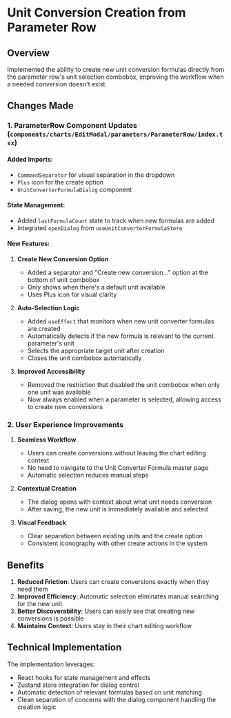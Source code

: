 # Unit Conversion Creation from Parameter Row

## Overview
Implemented the ability to create new unit conversion formulas directly from the parameter row's unit selection combobox, improving the workflow when a needed conversion doesn't exist.

## Changes Made

### 1. ParameterRow Component Updates (`components/charts/EditModal/parameters/ParameterRow/index.tsx`)

#### Added Imports:
- `CommandSeparator` for visual separation in the dropdown
- `Plus` icon for the create option
- `UnitConverterFormulaDialog` component

#### State Management:
- Added `lastFormulaCount` state to track when new formulas are added
- Integrated `openDialog` from `useUnitConverterFormulaStore`

#### New Features:
1. **Create New Conversion Option**
   - Added a separator and "Create new conversion..." option at the bottom of unit combobox
   - Only shows when there's a default unit available
   - Uses Plus icon for visual clarity

2. **Auto-Selection Logic**
   - Added `useEffect` that monitors when new unit converter formulas are created
   - Automatically detects if the new formula is relevant to the current parameter's unit
   - Selects the appropriate target unit after creation
   - Closes the unit combobox automatically

3. **Improved Accessibility**
   - Removed the restriction that disabled the unit combobox when only one unit was available
   - Now always enabled when a parameter is selected, allowing access to create new conversions

### 2. User Experience Improvements

1. **Seamless Workflow**
   - Users can create conversions without leaving the chart editing context
   - No need to navigate to the Unit Converter Formula master page
   - Automatic selection reduces manual steps

2. **Contextual Creation**
   - The dialog opens with context about what unit needs conversion
   - After saving, the new unit is immediately available and selected

3. **Visual Feedback**
   - Clear separation between existing units and the create option
   - Consistent iconography with other create actions in the system

## Benefits

1. **Reduced Friction**: Users can create conversions exactly when they need them
2. **Improved Efficiency**: Automatic selection eliminates manual searching for the new unit
3. **Better Discoverability**: Users can easily see that creating new conversions is possible
4. **Maintains Context**: Users stay in their chart editing workflow

## Technical Implementation

The implementation leverages:
- React hooks for state management and effects
- Zustand store integration for dialog control
- Automatic detection of relevant formulas based on unit matching
- Clean separation of concerns with the dialog component handling the creation logic